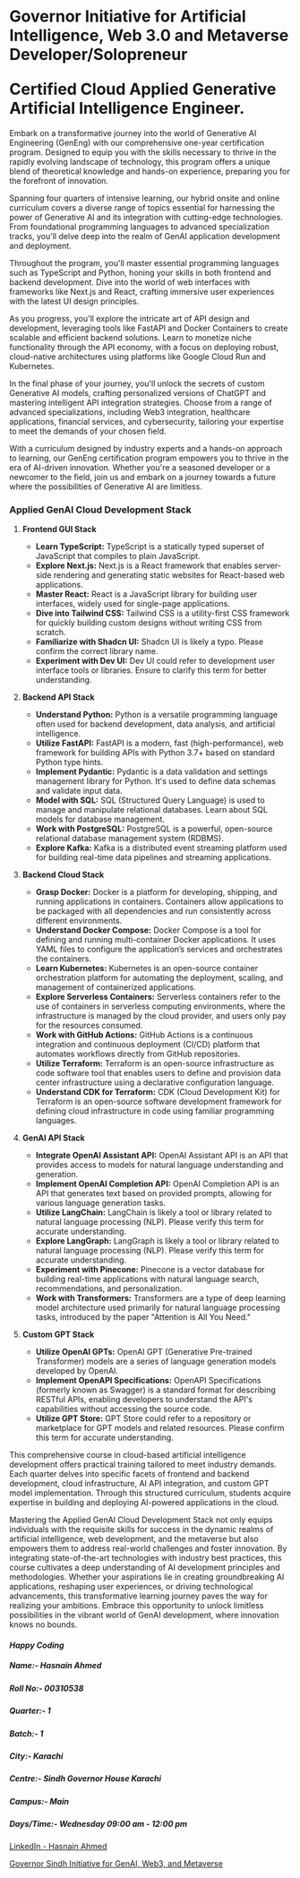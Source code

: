 # Governor Initiative for Artificial Intelligence, Web 3.0 and Metaverse Developer/Solopreneur </p> Certified Cloud Applied Generative Artificial Intelligence Engineer.

Embark on a transformative journey into the world of Generative AI Engineering (GenEng) with our comprehensive one-year certification program. Designed to equip you with the skills necessary to thrive in the rapidly evolving landscape of technology, this program offers a unique blend of theoretical knowledge and hands-on experience, preparing you for the forefront of innovation.

Spanning four quarters of intensive learning, our hybrid onsite and online curriculum covers a diverse range of topics essential for harnessing the power of Generative AI and its integration with cutting-edge technologies. From foundational programming languages to advanced specialization tracks, you'll delve deep into the realm of GenAI application development and deployment.

Throughout the program, you'll master essential programming languages such as TypeScript and Python, honing your skills in both frontend and backend development. Dive into the world of web interfaces with frameworks like Next.js and React, crafting immersive user experiences with the latest UI design principles.

As you progress, you'll explore the intricate art of API design and development, leveraging tools like FastAPI and Docker Containers to create scalable and efficient backend solutions. Learn to monetize niche functionality through the API economy, with a focus on deploying robust, cloud-native architectures using platforms like Google Cloud Run and Kubernetes.

In the final phase of your journey, you'll unlock the secrets of custom Generative AI models, crafting personalized versions of ChatGPT and mastering intelligent API integration strategies. Choose from a range of advanced specializations, including Web3 integration, healthcare applications, financial services, and cybersecurity, tailoring your expertise to meet the demands of your chosen field.

With a curriculum designed by industry experts and a hands-on approach to learning, our GenEng certification program empowers you to thrive in the era of AI-driven innovation. Whether you're a seasoned developer or a newcomer to the field, join us and embark on a journey towards a future where the possibilities of Generative AI are limitless.


### Applied GenAI Cloud Development Stack

1. **Frontend GUI Stack**
   - **Learn TypeScript:** TypeScript is a statically typed superset of JavaScript that compiles to plain JavaScript.
   - **Explore Next.js:** Next.js is a React framework that enables server-side rendering and generating static websites for React-based web applications.
   - **Master React:** React is a JavaScript library for building user interfaces, widely used for single-page applications.
   - **Dive into Tailwind CSS:** Tailwind CSS is a utility-first CSS framework for quickly building custom designs without writing CSS from scratch.
   - **Familiarize with Shadcn UI:** Shadcn UI is likely a typo. Please confirm the correct library name.
   - **Experiment with Dev UI:** Dev UI could refer to development user interface tools or libraries. Ensure to clarify this term for better understanding.


2. **Backend API Stack**
   - **Understand Python:** Python is a versatile programming language often used for backend development, data analysis, and artificial intelligence.
   - **Utilize FastAPI:** FastAPI is a modern, fast (high-performance), web framework for building APIs with Python 3.7+ based on standard Python type hints.
   - **Implement Pydantic:** Pydantic is a data validation and settings management library for Python. It's used to define data schemas and validate input data.
   - **Model with SQL:** SQL (Structured Query Language) is used to manage and manipulate relational databases. Learn about SQL models for database management.
   - **Work with PostgreSQL:** PostgreSQL is a powerful, open-source relational database management system (RDBMS).
   - **Explore Kafka:** Kafka is a distributed event streaming platform used for building real-time data pipelines and streaming applications.


3. **Backend Cloud Stack**
   - **Grasp Docker:** Docker is a platform for developing, shipping, and running applications in containers. Containers allow applications to be packaged with all dependencies and run consistently across different environments.
   - **Understand Docker Compose:** Docker Compose is a tool for defining and running multi-container Docker applications. It uses YAML files to configure the application’s services and orchestrates the containers.
   - **Learn Kubernetes:** Kubernetes is an open-source container orchestration platform for automating the deployment, scaling, and management of containerized applications.
   - **Explore Serverless Containers:** Serverless containers refer to the use of containers in serverless computing environments, where the infrastructure is managed by the cloud provider, and users only pay for the resources consumed.
   - **Work with GitHub Actions:** GitHub Actions is a continuous integration and continuous deployment (CI/CD) platform that automates workflows directly from GitHub repositories.
   - **Utilize Terraform:** Terraform is an open-source infrastructure as code software tool that enables users to define and provision data center infrastructure using a declarative configuration language.
   - **Understand CDK for Terraform:** CDK (Cloud Development Kit) for Terraform is an open-source software development framework for defining cloud infrastructure in code using familiar programming languages.


4. **GenAI API Stack**
   - **Integrate OpenAI Assistant API:** OpenAI Assistant API is an API that provides access to models for natural language understanding and generation.
   - **Implement OpenAI Completion API:** OpenAI Completion API is an API that generates text based on provided prompts, allowing for various language generation tasks.
   - **Utilize LangChain:** LangChain is likely a tool or library related to natural language processing (NLP). Please verify this term for accurate understanding.
   - **Explore LangGraph:** LangGraph is likely a tool or library related to natural language processing (NLP). Please verify this term for accurate understanding.
   - **Experiment with Pinecone:** Pinecone is a vector database for building real-time applications with natural language search, recommendations, and personalization.
   - **Work with Transformers:** Transformers are a type of deep learning model architecture used primarily for natural language processing tasks, introduced by the paper "Attention is All You Need."


5. **Custom GPT Stack**
   - **Utilize OpenAI GPTs:** OpenAI GPT (Generative Pre-trained Transformer) models are a series of language generation models developed by OpenAI.
   - **Implement OpenAPI Specifications:** OpenAPI Specifications (formerly known as Swagger) is a standard format for describing RESTful APIs, enabling developers to understand the API's capabilities without accessing the source code.
   - **Utilize GPT Store:** GPT Store could refer to a repository or marketplace for GPT models and related resources. Please confirm this term for accurate understanding.

This comprehensive course in cloud-based artificial intelligence development offers practical training tailored to meet industry demands. Each quarter delves into specific facets of frontend and backend development, cloud infrastructure, AI API integration, and custom GPT model implementation. Through this structured curriculum, students acquire expertise in building and deploying AI-powered applications in the cloud.

Mastering the Applied GenAI Cloud Development Stack not only equips individuals with the requisite skills for success in the dynamic realms of artificial intelligence, web development, and the metaverse but also empowers them to address real-world challenges and foster innovation. By integrating state-of-the-art technologies with industry best practices, this course cultivates a deep understanding of AI development principles and methodologies.
Whether your aspirations lie in creating groundbreaking AI applications, reshaping user experiences, or driving technological advancements, this transformative learning journey paves the way for realizing your ambitions. Embrace this opportunity to unlock limitless possibilities in the vibrant world of GenAI development, where innovation knows no bounds.


#### *Happy Coding*

##### Name:- Hasnain Ahmed 
##### Roll No:- 00310538
##### Quarter:- 1
##### Batch:- 1
##### City:- Karachi
##### Centre:- Sindh Governor House Karachi
##### Campus:- Main
##### Days/Time:- Wednesday 09:00 am - 12:00 pm

[LinkedIn - Hasnain Ahmed](https://www.linkedin.com/in/hasnainahmed90s/)<p>
[Governor Sindh Initiative for GenAI, Web3, and Metaverse](https://www.linkedin.com/company/governor-sindh-initiative/mycompany/)
